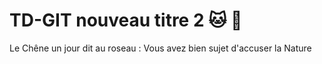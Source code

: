 # TD-GIT nouveau titre 2 :cat: :koala:
Le Chêne un jour dit au roseau :
Vous avez bien sujet d'accuser la Nature
